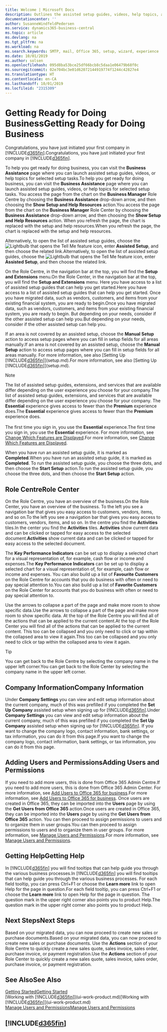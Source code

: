 ```yaml
---
title: Welcome | Microsoft Docs
description: Outlines the assisted setup guides, videos, help topics, and pages and pages to use to get ready for doing business in Business Central.
documentationcenter: ''
author: SusanneWindfeldPedersen
ms.service: dynamics365-business-central
ms.topic: article
ms.devlang: na
ms.tgt_pltfrm: na
ms.workload: na
ms.search.keywords: SMTP, mail, Office 365, setup, wizard, experience
ms.date: 10/01/2019
ms.author: solsen
ms.openlocfilehash: 095d8ba53bce25df66bcb8c5daa1e06479b68f0c
ms.sourcegitcommit: 02e704bc3e01d62072144919774f1244c42827e4
ms.translationtype: HT
ms.contentlocale: en-CA
ms.lasthandoff: 10/01/2019
ms.locfileid: "2315309"
---
```

# <a name="getting-ready-for-doing-business"></a><span data-ttu-id="83db6-103">Getting Ready for Doing Business</span><span class="sxs-lookup"><span data-stu-id="83db6-103">Getting Ready for Doing Business</span></span>
<span data-ttu-id="83db6-104">Congratulations, you have just initiated your first company in [!INCLUDE[d365fin](includes/d365fin_md.md)].</span><span class="sxs-lookup"><span data-stu-id="83db6-104">Congratulations, you have just initiated your first company in [!INCLUDE[d365fin](includes/d365fin_md.md)].</span></span>

<span data-ttu-id="83db6-105">To help you get ready for doing business, you can visit the **Business Assistance** page where you can launch assisted setup guides, videos, or help topics for selected setup tasks.</span><span class="sxs-lookup"><span data-stu-id="83db6-105">To help you get ready for doing business, you can visit the **Business Assistance** page where you can launch assisted setup guides, videos, or help topics for selected setup tasks.</span></span> <span data-ttu-id="83db6-106">You access the page from the chart on the **Business Manager** Role Centre by choosing the **Business Assistance** drop-down arrow, and then choosing the **Show Setup and Help Resources** action.</span><span class="sxs-lookup"><span data-stu-id="83db6-106">You access the page from the chart on the **Business Manager** Role Center by choosing the **Business Assistance** drop-down arrow, and then choosing the **Show Setup and Help Resources** action.</span></span> <span data-ttu-id="83db6-107">When you refresh the page, the chart is replaced with the setup and help resources.</span><span class="sxs-lookup"><span data-stu-id="83db6-107">When you refresh the page, the chart is replaced with the setup and help resources.</span></span>

<span data-ttu-id="83db6-108">Alternatively, to open the list of assisted setup guides, choose the ![Lightbulb that opens the Tell Me feature](media/ui-search/search_small.png "Tell me what you want to do") icon, enter **Assisted Setup**, and then choose the related link.</span><span class="sxs-lookup"><span data-stu-id="83db6-108">Alternatively, to open the list of assisted setup guides, choose the ![Lightbulb that opens the Tell Me feature](media/ui-search/search_small.png "Tell me what you want to do") icon, enter **Assisted Setup**, and then choose the related link.</span></span>

<span data-ttu-id="83db6-109">On the Role Centre, in the navigation bar at the top, you will find the **Setup and Extensions** menu.</span><span class="sxs-lookup"><span data-stu-id="83db6-109">On the Role Center, in the navigation bar at the top, you will find the **Setup and Extensions** menu.</span></span> <span data-ttu-id="83db6-110">Here you have access to a list of assisted setup guides that can help you get started.</span><span class="sxs-lookup"><span data-stu-id="83db6-110">Here you have access to a list of assisted setup guides that can help you get started.</span></span> <span data-ttu-id="83db6-111">Once you have migrated data, such as vendors, customers, and items from your existing financial system, you are ready to begin.</span><span class="sxs-lookup"><span data-stu-id="83db6-111">Once you have migrated data, such as vendors, customers, and items from your existing financial system, you are ready to begin.</span></span> <span data-ttu-id="83db6-112">But depending on your needs, consider if the other assisted setup can help you.</span><span class="sxs-lookup"><span data-stu-id="83db6-112">But depending on your needs, consider if the other assisted setup can help you.</span></span>

<span data-ttu-id="83db6-113">If an area is not covered by an assisted setup, choose the **Manual Setup** action to access setup pages where you can fill in setup fields for all areas manually.</span><span class="sxs-lookup"><span data-stu-id="83db6-113">If an area is not covered by an assisted setup, choose the **Manual Setup** action to access setup pages where you can fill in setup fields for all areas manually.</span></span> <span data-ttu-id="83db6-114">For more information, see also [Setting Up [!INCLUDE[d365fin](includes/d365fin_md.md)]](setup.md).</span><span class="sxs-lookup"><span data-stu-id="83db6-114">For more information, see also [Setting Up [!INCLUDE[d365fin](includes/d365fin_md.md)]](setup.md).</span></span>

> [!NOTE]  
> <span data-ttu-id="83db6-115">The list of assisted setup guides, extensions, and services that are available differ depending on the user experience you choose for your company.</span><span class="sxs-lookup"><span data-stu-id="83db6-115">The list of assisted setup guides, extensions, and services that are available differ depending on the user experience you choose for your company.</span></span> <span data-ttu-id="83db6-116">The **Essential** experience gives access to fewer than the **Premium** experience does.</span><span class="sxs-lookup"><span data-stu-id="83db6-116">The **Essential** experience gives access to fewer than the **Premium** experience does.</span></span><br /><br />
> <span data-ttu-id="83db6-117">The first time you sign in, you use the **Essential** experience.</span><span class="sxs-lookup"><span data-stu-id="83db6-117">The first time you sign in, you use the **Essential** experience.</span></span> <span data-ttu-id="83db6-118">For more information, see [Change Which Features are Displayed](ui-experiences.md).</span><span class="sxs-lookup"><span data-stu-id="83db6-118">For more information, see [Change Which Features are Displayed](ui-experiences.md).</span></span>

<span data-ttu-id="83db6-119">When you have run an assisted setup guide, it is marked as **Completed**.</span><span class="sxs-lookup"><span data-stu-id="83db6-119">When you have run an assisted setup guide, it is marked as **Completed**.</span></span> <span data-ttu-id="83db6-120">To run the assisted setup guide, you choose the three dots, and then choose the **Start Setup** action.</span><span class="sxs-lookup"><span data-stu-id="83db6-120">To run the assisted setup guide, you choose the three dots, and then choose the **Start Setup** action.</span></span>

## <a name="role-center"></a><span data-ttu-id="83db6-121">Role Centre</span><span class="sxs-lookup"><span data-stu-id="83db6-121">Role Center</span></span>
<span data-ttu-id="83db6-122">On the Role Centre, you have an overview of the business.</span><span class="sxs-lookup"><span data-stu-id="83db6-122">On the Role Center, you have an overview of the business.</span></span> <span data-ttu-id="83db6-123">To the left you see a navigation bar that gives you easy access to customers, vendors, items, and so on.</span><span class="sxs-lookup"><span data-stu-id="83db6-123">To the left you see a navigation bar that gives you easy access to customers, vendors, items, and so on.</span></span> <span data-ttu-id="83db6-124">In the centre you find the **Activities** tiles.</span><span class="sxs-lookup"><span data-stu-id="83db6-124">In the center you find the **Activities** tiles.</span></span> <span data-ttu-id="83db6-125">**Activities** show current data and can be clicked or tapped for easy access to the selected document.</span><span class="sxs-lookup"><span data-stu-id="83db6-125">**Activities** show current data and can be clicked or tapped for easy access to the selected document.</span></span>

<span data-ttu-id="83db6-126">The **Key Performance Indicators** can be set up to display a selected chart for a visual representation of, for example, cash flow or income and expenses.</span><span class="sxs-lookup"><span data-stu-id="83db6-126">The **Key Performance Indicators** can be set up to display a selected chart for a visual representation of, for example, cash flow or income and expenses.</span></span> <span data-ttu-id="83db6-127">You can also build up a list of **Favourite Customers** on the Role Centre for accounts that you do business with often or need to pay special attention to.</span><span class="sxs-lookup"><span data-stu-id="83db6-127">You can also build up a list of **Favorite Customers** on the Role Center for accounts that you do business with often or need to pay special attention to.</span></span>

<span data-ttu-id="83db6-128">Use the arrows to collapse a part of the page and make more room to show specific data.</span><span class="sxs-lookup"><span data-stu-id="83db6-128">Use the arrows to collapse a part of the page and make more room to show specific data.</span></span> <span data-ttu-id="83db6-129">At the top of the Role Centre you will find all of the actions that can be applied to the current content.</span><span class="sxs-lookup"><span data-stu-id="83db6-129">At the top of the Role Center you will find all of the actions that can be applied to the current content.</span></span> <span data-ttu-id="83db6-130">This too can be collapsed and you only need to click or tap within the collapsed area to view it again.</span><span class="sxs-lookup"><span data-stu-id="83db6-130">This too can be collapsed and you only need to click or tap within the collapsed area to view it again.</span></span>

> [!TIP]  
> <span data-ttu-id="83db6-131">You can get back to the Role Centre by selecting the company name in the upper left corner.</span><span class="sxs-lookup"><span data-stu-id="83db6-131">You can get back to the Role Center by selecting the company name in the upper left corner.</span></span>

## <a name="company-information"></a><span data-ttu-id="83db6-132">Company Information</span><span class="sxs-lookup"><span data-stu-id="83db6-132">Company Information</span></span>
<span data-ttu-id="83db6-133">Under **Company Settings** you can view and edit setup information about the current company, much of this was prefilled if you completed the **Set Up Company** assisted setup when signing up for [!INCLUDE[d365fin](includes/d365fin_md.md)].</span><span class="sxs-lookup"><span data-stu-id="83db6-133">Under **Company Settings** you can view and edit setup information about the current company, much of this was prefilled if you completed the **Set Up Company** assisted setup when signing up for [!INCLUDE[d365fin](includes/d365fin_md.md)].</span></span> <span data-ttu-id="83db6-134">If you want to change the company logo, contact information, bank settings, or tax information, you can do it from this page.</span><span class="sxs-lookup"><span data-stu-id="83db6-134">If you want to change the company logo, contact information, bank settings, or tax information, you can do it from this page.</span></span>    

## <a name="adding-users-and-permissions"></a><span data-ttu-id="83db6-135">Adding Users and Permissions</span><span class="sxs-lookup"><span data-stu-id="83db6-135">Adding Users and Permissions</span></span>
<span data-ttu-id="83db6-136">If you need to add more users, this is done from Office 365 Admin Centre.</span><span class="sxs-lookup"><span data-stu-id="83db6-136">If you need to add more users, this is done from Office 365 Admin Center.</span></span> <span data-ttu-id="83db6-137">For more information, see [Add Users to Office 365 for business](https://support.office.com/en-us/article/Add-users-to-Office-365-for-business-435ccec3-09dd-4587-9ebd-2f3cad6bc2bc).</span><span class="sxs-lookup"><span data-stu-id="83db6-137">For more information, see [Add Users to Office 365 for business](https://support.office.com/en-us/article/Add-users-to-Office-365-for-business-435ccec3-09dd-4587-9ebd-2f3cad6bc2bc).</span></span> <span data-ttu-id="83db6-138">Once users are created in Office 365, they can be imported into the **Users** page by using the **Get Users from Office 365** action.</span><span class="sxs-lookup"><span data-stu-id="83db6-138">Once users are created in Office 365, they can be imported into the **Users** page by using the **Get Users from Office 365** action.</span></span> <span data-ttu-id="83db6-139">You can then proceed to assign permissions to users and to organize them in user groups.</span><span class="sxs-lookup"><span data-stu-id="83db6-139">You can then proceed to assign permissions to users and to organize them in user groups.</span></span> <span data-ttu-id="83db6-140">For more information, see [Manage Users and Permissions](ui-how-users-permissions.md).</span><span class="sxs-lookup"><span data-stu-id="83db6-140">For more information, see [Manage Users and Permissions](ui-how-users-permissions.md).</span></span>  

## <a name="getting-help"></a><span data-ttu-id="83db6-141">Getting Help</span><span class="sxs-lookup"><span data-stu-id="83db6-141">Getting Help</span></span>
<span data-ttu-id="83db6-142">In [!INCLUDE[d365fin](includes/d365fin_md.md)] you will find tooltips that can help guide you through the various business processes.</span><span class="sxs-lookup"><span data-stu-id="83db6-142">In [!INCLUDE[d365fin](includes/d365fin_md.md)] you will find tooltips that can help guide you through the various business processes.</span></span> <span data-ttu-id="83db6-143">For each field tooltip, you can press Ctrl+F1 or choose the **Learn more** link to open Help for the page in question.</span><span class="sxs-lookup"><span data-stu-id="83db6-143">For each field tooltip, you can press Ctrl+F1 or choose the **Learn more** link to open Help for the page in question.</span></span> <span data-ttu-id="83db6-144">The question mark in the upper right corner also points you to product Help.</span><span class="sxs-lookup"><span data-stu-id="83db6-144">The question mark in the upper right corner also points you to product Help.</span></span>

## <a name="next-steps"></a><span data-ttu-id="83db6-145">Next Steps</span><span class="sxs-lookup"><span data-stu-id="83db6-145">Next Steps</span></span>
<span data-ttu-id="83db6-146">Based on your migrated data, you can now proceed to create new sales or purchase documents.</span><span class="sxs-lookup"><span data-stu-id="83db6-146">Based on your migrated data, you can now proceed to create new sales or purchase documents.</span></span> <span data-ttu-id="83db6-147">Use the **Actions** section of your Role Centre to quickly create a new sales quote, sales invoice, sales order, purchase invoice, or payment registration.</span><span class="sxs-lookup"><span data-stu-id="83db6-147">Use the **Actions** section of your Role Center to quickly create a new sales quote, sales invoice, sales order, purchase invoice, or payment registration.</span></span>

## <a name="see-also"></a><span data-ttu-id="83db6-148">See Also</span><span class="sxs-lookup"><span data-stu-id="83db6-148">See Also</span></span>
[<span data-ttu-id="83db6-149">Getting Started</span><span class="sxs-lookup"><span data-stu-id="83db6-149">Getting Started</span></span>](product-get-started.md)  
<span data-ttu-id="83db6-150">[Working with [!INCLUDE[d365fin](includes/d365fin_md.md)]](ui-work-product.md)</span><span class="sxs-lookup"><span data-stu-id="83db6-150">[Working with [!INCLUDE[d365fin](includes/d365fin_md.md)]](ui-work-product.md)</span></span>  
[<span data-ttu-id="83db6-151">Manage Users and Permissions</span><span class="sxs-lookup"><span data-stu-id="83db6-151">Manage Users and Permissions</span></span>](ui-how-users-permissions.md)

## [!INCLUDE[d365fin](includes/free_trial_md.md)]  
